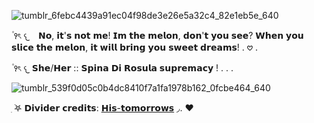 ![tumblr_6febc4439a91ec04f98de3e26e5a32c4_82e1eb5e_640](https://github.com/user-attachments/assets/8da7cfbd-e274-4744-af75-592187b46e3b)

۫ ꣑ৎ    𐔌⠀    𝗡𝗼, 𝗶𝘁'𝘀 𝗻𝗼𝘁 𝗺𝗲! 𝗜𝗺 𝘁𝗵𝗲 𝗺𝗲𝗹𝗼𝗻, 𝗱𝗼𝗻'𝘁 𝘆𝗼𝘂 𝘀𝗲𝗲? 𝗪𝗵𝗲𝗻 𝘆𝗼𝘂 𝘀𝗹𝗶𝗰𝗲 𝘁𝗵𝗲 𝗺𝗲𝗹𝗼𝗻, 𝗶𝘁 𝘄𝗶𝗹𝗹 𝗯𝗿𝗶𝗻𝗴 𝘆𝗼𝘂 𝘀𝘄𝗲𝗲𝘁 𝗱𝗿𝗲𝗮𝗺𝘀! . 𖹭 .

۫ ꣑ৎ    𐔌     𝗦𝗵𝗲/𝗛𝗲𝗿 :: 𝗦𝗽𝗶𝗻𝗮 𝗗𝗶 𝗥𝗼𝘀𝘂𝗹𝗮 𝘀𝘂𝗽𝗿𝗲𝗺𝗮𝗰𝘆 ! . . .

![tumblr_539f0d05c0b4dc8410f7a1fa1978b162_0fcbe464_640](https://github.com/user-attachments/assets/ef3062de-db5a-4e7a-a736-e023fc26b2d7)

ִ ࣪𖤐 𝗗𝗶𝘃𝗶𝗱𝗲𝗿 𝗰𝗿𝗲𝗱𝗶𝘁𝘀: [𝗛𝗶𝘀-𝘁𝗼𝗺𝗼𝗿𝗿𝗼𝘄𝘀](https://www.tumblr.com/his-tomorrows?source=share) ◞. ❤︎
